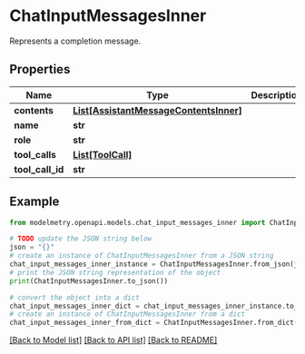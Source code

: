 # ChatInputMessagesInner

Represents a completion message.

## Properties

Name | Type | Description | Notes
------------ | ------------- | ------------- | -------------
**contents** | [**List[AssistantMessageContentsInner]**](AssistantMessageContentsInner.md) |  | 
**name** | **str** |  | [optional] 
**role** | **str** |  | 
**tool_calls** | [**List[ToolCall]**](ToolCall.md) |  | [optional] 
**tool_call_id** | **str** |  | 

## Example

```python
from modelmetry.openapi.models.chat_input_messages_inner import ChatInputMessagesInner

# TODO update the JSON string below
json = "{}"
# create an instance of ChatInputMessagesInner from a JSON string
chat_input_messages_inner_instance = ChatInputMessagesInner.from_json(json)
# print the JSON string representation of the object
print(ChatInputMessagesInner.to_json())

# convert the object into a dict
chat_input_messages_inner_dict = chat_input_messages_inner_instance.to_dict()
# create an instance of ChatInputMessagesInner from a dict
chat_input_messages_inner_from_dict = ChatInputMessagesInner.from_dict(chat_input_messages_inner_dict)
```
[[Back to Model list]](../README.md#documentation-for-models) [[Back to API list]](../README.md#documentation-for-api-endpoints) [[Back to README]](../README.md)



